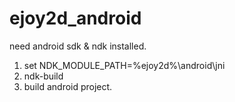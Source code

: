 ejoy2d_android
==============

need android sdk & ndk installed.

1. set NDK_MODULE_PATH=%ejoy2d%\android\jni
2. ndk-build
3. build android project.
